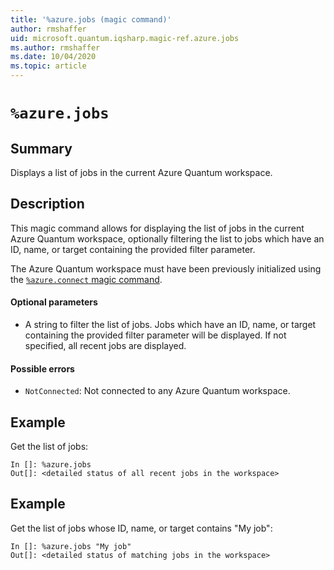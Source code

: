 ```yaml
---
title: '%azure.jobs (magic command)'
author: rmshaffer
uid: microsoft.quantum.iqsharp.magic-ref.azure.jobs
ms.author: rmshaffer
ms.date: 10/04/2020
ms.topic: article
---
```


<!--
    NB: This file has been automatically generated from Microsoft.Quantum.IQSharp.AzureClient.dll,
        please do not manually edit it.

    [DEBUG] JSON source:
        {"Name": "%azure.jobs", "Documentation": {"Summary": "Displays a list of jobs in the current Azure Quantum workspace.", "Full": null, "Description": "\r\nThis magic command allows for displaying the list of jobs in the current \r\nAzure Quantum workspace, optionally filtering the list to jobs which\r\nhave an ID, name, or target containing the provided filter parameter.\r\n\r\nThe Azure Quantum workspace must have been previously initialized\r\nusing the [`%azure.connect` magic command](https://docs.microsoft.com/qsharp/api/iqsharp-magic/azure.connect).\r\n\r\n#### Optional parameters\r\n\r\n- A string to filter the list of jobs. Jobs which have an ID, name, or target\r\ncontaining the provided filter parameter will be displayed. If not specified,\r\nall recent jobs are displayed.\r\n\r\n#### Possible errors\r\n\r\n- `NotConnected`: Not connected to any Azure Quantum workspace.\r\n                    ", "Remarks": null, "Examples": ["\r\nGet the list of jobs:\r\n```\r\nIn []: %azure.jobs\r\nOut[]: <detailed status of all recent jobs in the workspace>\r\n```\r\n                        ", "\r\nGet the list of jobs whose ID, name, or target contains \"My job\":\r\n```\r\nIn []: %azure.jobs \"My job\"\r\nOut[]: <detailed status of matching jobs in the workspace>\r\n```\r\n                        "], "SeeAlso": null}, "AssemblyName": "Microsoft.Quantum.IQSharp.AzureClient"}
-->

# `%azure.jobs`

## Summary

Displays a list of jobs in the current Azure Quantum workspace.

## Description

This magic command allows for displaying the list of jobs in the current
Azure Quantum workspace, optionally filtering the list to jobs which
have an ID, name, or target containing the provided filter parameter.

The Azure Quantum workspace must have been previously initialized
using the [`%azure.connect` magic command](https://docs.microsoft.com/qsharp/api/iqsharp-magic/azure.connect).

#### Optional parameters

- A string to filter the list of jobs. Jobs which have an ID, name, or target
containing the provided filter parameter will be displayed. If not specified,
all recent jobs are displayed.

#### Possible errors

- `NotConnected`: Not connected to any Azure Quantum workspace.

## Example

Get the list of jobs:
```
In []: %azure.jobs
Out[]: <detailed status of all recent jobs in the workspace>
```

## Example

Get the list of jobs whose ID, name, or target contains "My job":
```
In []: %azure.jobs "My job"
Out[]: <detailed status of matching jobs in the workspace>
```

